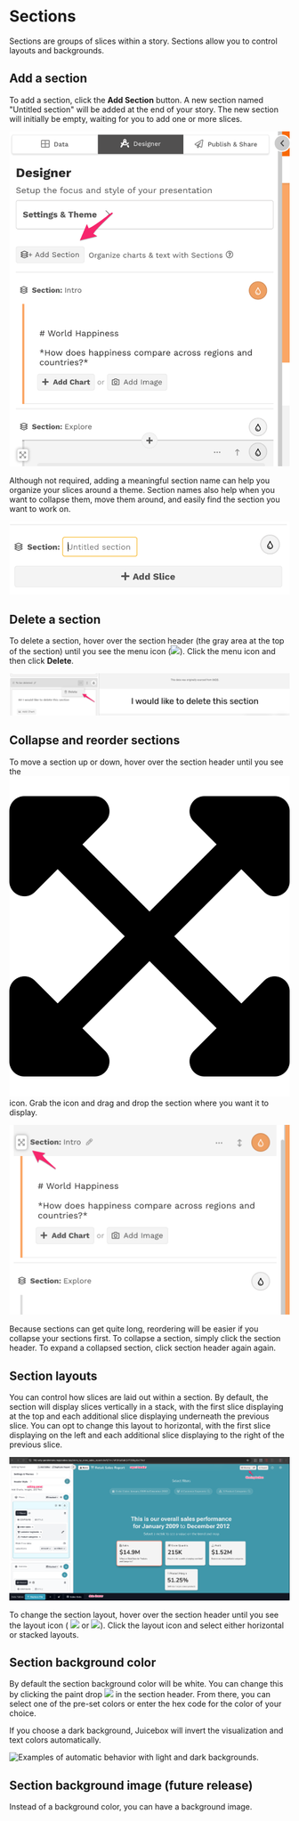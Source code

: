 # Sections

Sections are groups of slices within a story. Sections allow you to control layouts and backgrounds.

## Add a section

To add a section, click the **Add Section** button. A new section named "Untitled section" will be added at the end of your story. The new section will initially be empty, waiting for you to add one or more slices. 

![Click Add Section to add a section to the end of your story](../../.gitbook/assets/image%20%28259%29.png)

Although not required, adding a meaningful section name can help you organize your slices around a theme. Section names also help when you want to collapse them, move them around, and easily find the section you want to work on. 

![](../../.gitbook/assets/image%20%28262%29.png)

## Delete a section

To delete a section, hover over the section header \(the gray area at the top of the section\) until you see the menu icon \(![](../../.gitbook/assets/ellipsis-h-solid.svg)\). Click the menu icon and then click **Delete**.

![Deleting a section](../../.gitbook/assets/image%20%28195%29.png)

## Collapse and reorder sections

To move a section up or down, hover over the section header until you see the ![](../../.gitbook/assets/expand-arrows-alt-solid.svg) icon. Grab the icon and drag and drop the section where you want it to display.

![Hover over the Section header to reveal the Reordering icon](../../.gitbook/assets/image%20%28265%29.png)

Because sections can get quite long, reordering will be easier if you collapse your sections first. To collapse a section, simply click the section header. To expand a collapsed section, click section header again again.

## Section layouts

You can control how slices are laid out within a section. By default, the section will display slices vertically in a stack, with the first slice displaying at the top and each additional slice displaying underneath the previous slice. You can opt to change this layout to horizontal, with the first slice displaying on the left and each additional slice displaying to the right of the previous slice. 

![](../../.gitbook/assets/image%20%285%29.png)

To change the section layout, hover over the section header until you see the layout icon \( ![](../../.gitbook/assets/arrows-alt-v-solid.svg) or ![](../../.gitbook/assets/arrows-alt-h-solid.svg)\). Click the layout icon and select either horizontal or stacked layouts. 

## Section background color

By default the section background color will be white. You can change this by clicking the paint drop ![](../../.gitbook/assets/tint-solid.svg) in the section header. From there, you can select one of the pre-set colors or enter the hex code for the color of your choice.

If you choose a dark background, Juicebox will invert the visualization and text colors automatically.

![Examples of automatic behavior with light and dark backgrounds.](../../.gitbook/assets/light-dark-2048.png)

## Section background image \(future release\)

Instead of a background color, you can have a background image.

